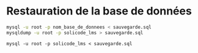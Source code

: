 # Restauration de la base de données 


````bash
mysql -u root -p nom_base_de_donnees < sauvegarde.sql
mysqldump -u root -p solicode_lms > sauvegarde.sql
````



````
mysql -u root -p solicode_lms < sauvegarde.sql

````